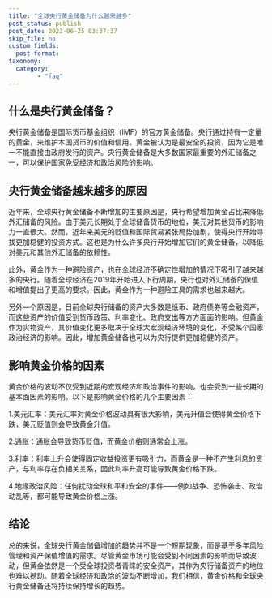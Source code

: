 ```yaml
---
title: "全球央行黄金储备为什么越来越多"
post_status: publish
post_date: 2023-06-25 03:37:37
skip_file: no
custom_fields: 
  post-format: 
taxonomy:
  category:
        - "faq"
---
```


## 什么是央行黄金储备？

央行黄金储备是国际货币基金组织（IMF）的官方黄金储备。央行通过持有一定量的黄金，来维护本国货币的价值和信用。黄金被认为是最安全的投资，因为它是唯一不能直接由政府发行的资产。央行黄金储备是大多数国家最重要的外汇储备之一，可以保护国家免受经济和政治风险的影响。

## 央行黄金储备越来越多的原因

近年来，全球央行黄金储备不断增加的主要原因是，央行希望增加黄金占比来降低外汇储备的风险。由于美元长期处于全球储备货币的地位，美元对其他货币的影响力一直很大。然而，近年来美元的贬值和国际贸易紧张局势加剧，使得央行开始寻找更加稳健的投资方式。这也是为什么许多央行开始增加它们的黄金储备，以降低对美元和其他外汇储备的依赖性。

此外，黄金作为一种避险资产，也在全球经济不确定性增加的情况下吸引了越来越多的央行。随着全球经济在2019年开始进入下行周期，央行也对外汇储备的保值和增值提出了更高的要求。因此，黄金作为一种避险工具的需求也越来越大。

另外一个原因是，目前全球央行储备的资产大多数是纸币、政府债券等金融资产，而这些资产的价值受到货币政策、利率变化、政府支出等方方面面的影响。但黄金作为实物资产，其价值变化更多取决于全球大宏观经济环境的变化，不受某个国家政治经济的影响。因此，增加黄金储备也可以为央行提供更加稳健的资产。

## 影响黄金价格的因素

黄金价格的波动不仅受到近期的宏观经济和政治事件的影响，也会受到一些长期的基本面因素的影响。以下是影响黄金价格的几个主要因素：

1.美元汇率：美元汇率对黄金价格波动具有很大影响，美元升值会使得黄金价格下跌，美元贬值则会导致黄金升值。

2.通胀：通胀会导致货币贬值，而黄金价格则通常会上涨。

3.利率：利率上升会使得固定收益投资更有吸引力，而黄金是一种不产生利息的资产，与利率存在负相关关系，因此利率升高可能导致黄金价格下跌。

4.地缘政治风险：任何扰动全球和平和安全的事件——例如战争、恐怖袭击、政治动乱等，都可能导致黄金价格上涨。

## 结论

总的来说，全球央行黄金储备增加的趋势并不是一个短期现象，而是基于多年风险管理和资产保值增值的需求。尽管黄金市场可能会受到不同因素的影响而导致波动，但黄金依然是一个受全球投资者青睐的安全资产，其作为央行储备资产的地位也难以撼动。随着全球经济和政治的波动不断增加，我们相信，黄金价格和全球央行黄金储备还将持续保持增长的趋势。
